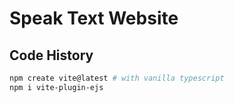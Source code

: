 # Speak Text Website

## Code History

```bash
npm create vite@latest # with vanilla typescript
npm i vite-plugin-ejs
```
